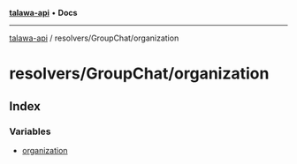 [**talawa-api**](../../../README.md) • **Docs**

***

[talawa-api](../../../modules.md) / resolvers/GroupChat/organization

# resolvers/GroupChat/organization

## Index

### Variables

- [organization](variables/organization.md)
